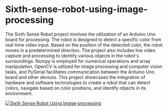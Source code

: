 # Sixth-sense-robot-using-image-processing
The Sixth Sense Robot project involves the utilization of an Arduino Uno board for processing. The robot is designed to detect a specific color from real-time video input. Based on the position of the detected color, the robot moves in a predetermined direction. The project also includes live video capture and processing to identify various objects in the robot's surroundings. Numpy is employed for numerical operations and array manipulation, OpenCV is utilized for image processing and computer vision tasks, and PySerial facilitates communication between the Arduino Uno board and other devices. This project showcases the integration of hardware and software technologies to create a robot that can detect colors, navigate based on color positions, and identify objects in its environment.

[![Sixth Sense Robot Using Image-processing](https://img.youtube.com/vi/lG1INuBsEO8/3.jpg)](https://www.youtube.com/watch?v=lG1INuBsEO8)
